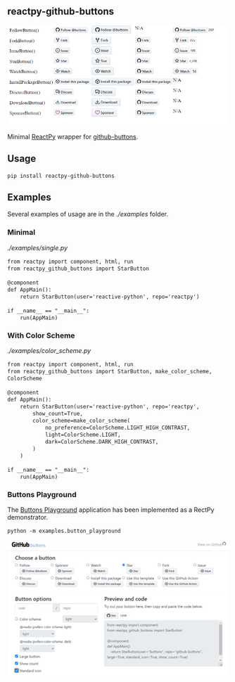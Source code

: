 ## reactpy-github-buttons

![](docs/showcase.png)


 Minimal [ReactPy] wrapper for [github-buttons].

## Usage

    pip install reactpy-github-buttons


## Examples

Several examples of usage are in the *./examples* folder.

### Minimal

*./examples/single.py*
```
from reactpy import component, html, run
from reactpy_github_buttons import StarButton

@component
def AppMain():
    return StarButton(user='reactive-python', repo='reactpy')

if __name__ == "__main__":
    run(AppMain)
```

### With Color Scheme

*./examples/color_scheme.py*
```
from reactpy import component, html, run
from reactpy_github_buttons import StarButton, make_color_scheme, ColorScheme

@component
def AppMain():
    return StarButton(user='reactive-python', repo='reactpy',
        show_count=True,
        color_scheme=make_color_scheme(
            no_preference=ColorScheme.LIGHT_HIGH_CONTRAST,
            light=ColorScheme.LIGHT,
            dark=ColorScheme.DARK_HIGH_CONTRAST,
        )
    )

if __name__ == "__main__":
    run(AppMain)
```

### Buttons Playground

The [Buttons Playground](https://buttons.github.io/) application has been implemented 
as a RectPy demonstrator.

    python -m examples.button_playground

![](./docs/playground.png)


[github-buttons]: https://github.com/buttons/github-buttons
[ReactPy]: https://github.com/reactive-python/reactpy